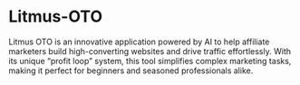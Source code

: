 # Litmus-OTO
Litmus OTO is an innovative application powered by AI to help affiliate marketers build high-converting websites and drive traffic effortlessly. With its unique “profit loop” system, this tool simplifies complex marketing tasks, making it perfect for beginners and seasoned professionals alike.
